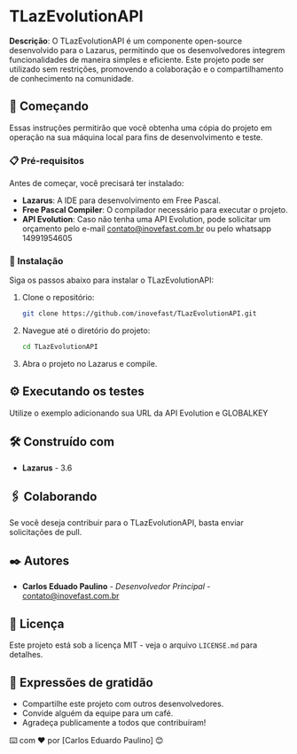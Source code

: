 # TLazEvolutionAPI

**Descrição**: O TLazEvolutionAPI é um componente open-source desenvolvido para o Lazarus, permitindo que os desenvolvedores integrem funcionalidades de maneira simples e eficiente. Este projeto pode ser utilizado sem restrições, promovendo a colaboração e o compartilhamento de conhecimento na comunidade.

## 🚀 Começando

Essas instruções permitirão que você obtenha uma cópia do projeto em operação na sua máquina local para fins de desenvolvimento e teste.

### 📋 Pré-requisitos

Antes de começar, você precisará ter instalado:

- **Lazarus**: A IDE para desenvolvimento em Free Pascal.
- **Free Pascal Compiler**: O compilador necessário para executar o projeto.
- **API Evolution**: Caso não tenha uma API Evolution, pode solicitar um orçamento pelo e-mail contato@inovefast.com.br ou pelo whatsapp 14991954605
   
### 🔧 Instalação

Siga os passos abaixo para instalar o TLazEvolutionAPI:

1. Clone o repositório:
   ```bash
   git clone https://github.com/inovefast/TLazEvolutionAPI.git
   ```
2. Navegue até o diretório do projeto:
   ```bash
   cd TLazEvolutionAPI
   ```
3. Abra o projeto no Lazarus e compile.

## ⚙️ Executando os testes

Utilize o exemplo adicionando sua URL da API Evolution e GLOBALKEY 

## 🛠️ Construído com

- **Lazarus** - 3.6


## 🖇️ Colaborando

Se você deseja contribuir para o TLazEvolutionAPI, basta enviar solicitações de pull.

## ✒️ Autores

- **Carlos Eduado Paulino** - *Desenvolvedor Principal* - [contato@inovefast.com.br](mailto:contato@inovefast.com.br)

## 📄 Licença

Este projeto está sob a licença MIT - veja o arquivo `LICENSE.md` para detalhes.

## 🎁 Expressões de gratidão

- Compartilhe este projeto com outros desenvolvedores.
- Convide alguém da equipe para um café.
- Agradeça publicamente a todos que contribuíram!

⌨️ com ❤️ por [Carlos Eduardo Paulino] 😊

